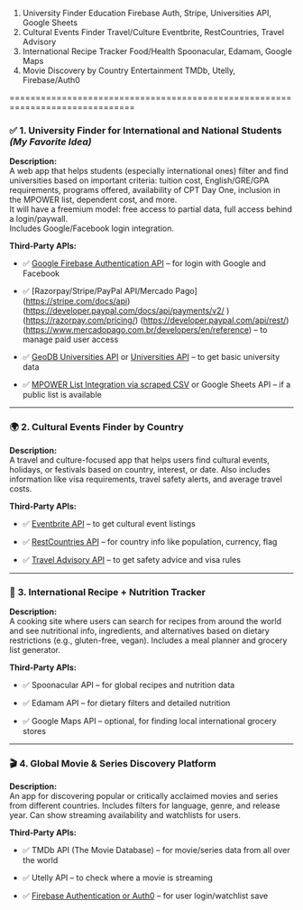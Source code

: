 1. University Finder	Education	Firebase Auth, Stripe, Universities API, Google Sheets
2. Cultural Events Finder	Travel/Culture	Eventbrite, RestCountries, Travel Advisory
3. International Recipe Tracker	Food/Health	Spoonacular, Edamam, Google Maps
4. Movie Discovery by Country	Entertainment	TMDb, Utelly, Firebase/Auth0


==============================================================================
### ✅ **1. University Finder for International and National Students** _(My Favorite Idea)_

**Description:**  
A web app that helps students (especially international ones) filter and find universities based on important criteria: tuition cost, English/GRE/GPA requirements, programs offered, availability of CPT Day One, inclusion in the MPOWER list, dependent cost, and more.  
It will have a freemium model: free access to partial data, full access behind a login/paywall.  
Includes Google/Facebook login integration.

**Third-Party APIs:**

-   ✅ [Google Firebase Authentication API](https://firebase.google.com/products/auth) – for login with Google and Facebook
    
-   ✅ [Razorpay/Stripe/PayPal API/Mercado Pago] (https://stripe.com/docs/api) (https://developer.paypal.com/docs/api/payments/v2/ ) (https://razorpay.com/pricing/) (https://developer.paypal.com/api/rest/) (https://www.mercadopago.com.br/developers/en/reference) – to manage paid user access
    
-   ✅ [GeoDB Universities API](https://rapidapi.com/wirefreethought/api/geodb-cities/) or [Universities API](https://universities.hipolabs.com/) – to get basic university data
    
-   ✅ [MPOWER List Integration via scraped CSV](https://developers.google.com/sheets/api) or Google Sheets API – if a public list is available
    

----------

### 🌍 **2. Cultural Events Finder by Country**

**Description:**  
A travel and culture-focused app that helps users find cultural events, holidays, or festivals based on country, interest, or date. Also includes information like visa requirements, travel safety alerts, and average travel costs.

**Third-Party APIs:**

-   ✅ [Eventbrite API](https://www.eventbrite.com/platform/api) – to get cultural event listings
    
-   ✅ [RestCountries API](https://restcountries.com/) – for country info like population, currency, flag
    
-   ✅ [Travel Advisory API](https://www.travel-advisory.info/) – to get safety advice and visa rules
    

----------

### 🍲 **3. International Recipe + Nutrition Tracker**

**Description:**  
A cooking site where users can search for recipes from around the world and see nutritional info, ingredients, and alternatives based on dietary restrictions (e.g., gluten-free, vegan). Includes a meal planner and grocery list generator.

**Third-Party APIs:**

-   ✅ Spoonacular API – for global recipes and nutrition data
    
-   ✅ Edamam API – for dietary filters and detailed nutrition
    
-   ✅ Google Maps API – optional, for finding local international grocery stores
    

----------

### 🎬 **4. Global Movie & Series Discovery Platform**

**Description:**  
An app for discovering popular or critically acclaimed movies and series from different countries. Includes filters for language, genre, and release year. Can show streaming availability and watchlists for users.

**Third-Party APIs:**

-   ✅ TMDb API (The Movie Database) – for movie/series data from all over the world
    
-   ✅ Utelly API – to check where a movie is streaming
    
-   ✅ [Firebase Authentication or Auth0](https://auth0.com/) – for user login/watchlist save
